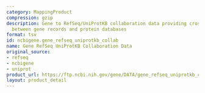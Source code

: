 ```yaml
---
category: MappingProduct
compression: gzip
description: Gene to RefSeq/UniProtKB collaboration data providing cross-references
  between gene records and protein databases
format: tsv
id: ncbigene.gene_refseq_uniprotkb_collab
name: Gene RefSeq UniProtKB Collaboration Data
original_source:
- refseq
- ncbigene
- uniprot
product_url: https://ftp.ncbi.nih.gov/gene/DATA/gene_refseq_uniprotkb_collab.gz
layout: product_detail
---
```

